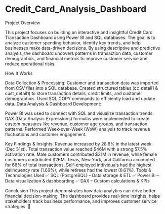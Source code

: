 # Credit_Card_Analysis_Dashboard
Project Overview

This project focuses on building an interactive and insightful Credit Card Transaction Dashboard using Power BI and SQL databases. The goal is to analyze customer spending behavior, identify key trends, and help businesses make data-driven decisions. By using descriptive and predictive analysis, the dashboard uncovers patterns in transaction data, customer demographics, and financial metrics to improve customer service and reduce operational risks.

How It Works

Data Collection & Processing:
Customer and transaction data was imported from CSV files into a SQL database.
Created structured tables (cc_detail1 & cust_detail1) to store transaction details, credit limits, and customer demographics.
Used SQL COPY commands to efficiently load and update data.
Data Analysis & Dashboard Development:

Power BI was used to connect with SQL and visualize transaction trends.
DAX (Data Analysis Expressions) formulas were implemented to create custom measures like revenue, customer age groups, and transaction patterns.
Performed Week-over-Week (WoW) analysis to track revenue fluctuations and customer engagement.

Key Findings & Insights:
Revenue increased by 28.8% in the latest week (Dec 31st).
Total transaction value reached $46M with a strong 57.5% activation rate.
Male customers contributed $31M in revenue, while female customers contributed $26M.
Texas, New York, and California accounted for 68% of total transactions.
Self-employed individuals had the highest delinquency rate (1.66%), while retirees had the lowest (0.61%).
Tools & Technologies Used
✅ SQL (PostgreSQL) – Data storage & ETL
✅ Power BI – Data visualization & dashboarding
✅ DAX – Custom calculations & KPIs

Conclusion
This project demonstrates how data analytics can drive better financial decision-making. The dashboard provides real-time insights, helps stakeholders track business performance, and improves customer service strategies. 🚀
